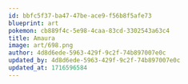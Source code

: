 ```yaml
---
id: bbfc5f37-ba47-47be-ace9-f56b8f5afe73
blueprint: art
pokemon: cb889f4c-5e98-4caa-83cd-3302543a63c4
title: Amaura
image: art/698.png
author: 4d8d6ede-5963-429f-9c2f-74b897007e0c
updated_by: 4d8d6ede-5963-429f-9c2f-74b897007e0c
updated_at: 1716596584
---
```

